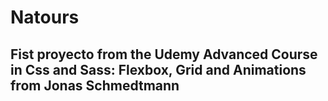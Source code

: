 # Natours
## Fist proyecto from the Udemy Advanced Course in Css and Sass: Flexbox, Grid and Animations from Jonas Schmedtmann
